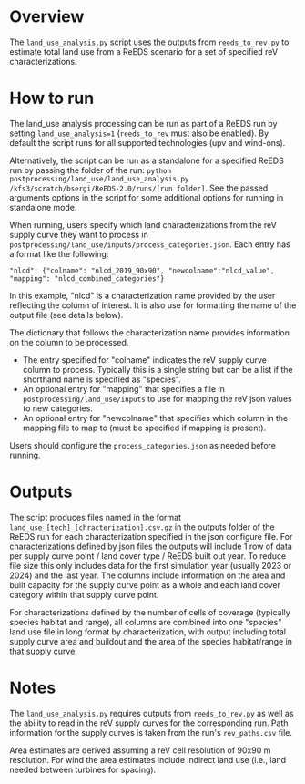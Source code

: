 # Overview

The `land_use_analysis.py` script uses the outputs from `reeds_to_rev.py` to 
estimate total land use from a ReEDS scenario for a set of specified reV characterizations.  

# How to run 

The land_use analysis processing can be run as part of a ReEDS run by setting `land_use_analysis=1` (`reeds_to_rev` must also be enabled). By default the script runs for all supported technologies (upv and wind-ons).

Alternatively, the script can be run as a standalone for a specified ReEDS run by passing the folder of the run: `python postprocessing/land_use/land_use_analysis.py /kfs3/scratch/bsergi/ReEDS-2.0/runs/[run folder]`. See the passed arguments options in the script for some additional options for running in standalone mode.

When running, users specify which land characterizations from the reV supply curve they want to process in `postprocessing/land_use/inputs/process_categories.json`. Each entry has a format like the following:

```
"nlcd": {"colname": "nlcd_2019_90x90", "newcolname":"nlcd_value", "mapping": "nlcd_combined_categories"}
```

In this example, "nlcd" is a characterization name provided by the user reflecting the column of interest. It is also use for formatting the name of the output file (see details below). 

The dictionary that follows the characterization name provides information on the column to be processed. 
- The entry specified for "colname" indicates the reV supply curve column to process. Typically this is a single string but can be a list if the shorthand name is specified as "species".
- An optional entry for "mapping" that specifies a file in `postprocessing/land_use/inputs` to use for mapping the reV json values to new categories.
- An optional entry for "newcolname" that specifies which column in the mapping file to map to (must be specified if mapping is present).

Users should configure the `process_categories.json` as needed before running. 

# Outputs

The script produces files named in the format `land_use_[tech]_[chracterization].csv.gz` in the outputs folder of the ReEDS run for each characterization specified in the json configure file. For characterizations defined by json files the outputs will include 1 row of data per supply curve point / land cover type / ReEDS built out year. To reduce file size this only includes data for the first simulation year (usually 2023 or 2024) and the last year. The columns include information on the area and built capacity for the supply curve point as a whole and each land cover category within that supply curve point.  

For characterizations defined by the number of cells of coverage (typically species habitat and range), all columns are combined into one "species" land use file in long format by characterization, with output including total supply curve area and buildout and the area of the species habitat/range in that supply curve.

# Notes

The `land_use_analysis.py` requires outputs from `reeds_to_rev.py` as well as the ability to read in the reV supply curves for the corresponding run. Path information for the supply curves is taken from the run's `rev_paths.csv` file. 

Area estimates are derived assuming a reV cell resolution of 90x90 m resolution. For wind the area estimates include indirect land use (i.e., land needed between turbines for spacing).    